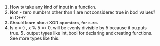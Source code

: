 1. How to take any kind of input in a function.
2. Non - zero numbers other than 1 are not considered true in bool values? in C++?
3. Should learn about XOR operators, for sure.
4. Is x = 0 , x % 5 == 0, will be evenly divisible by 5 because it outputs true.
   5 . output types like int, bool for declaring and creating functions. See more types like this.
